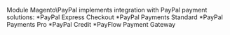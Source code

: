 Module Magento\PayPal implements integration with PayPal payment solutions:
*PayPal Express Checkout
*PayPal Payments Standard
*PayPal Payments Pro
*PayPal Credit
*PayFlow Payment Gateway
